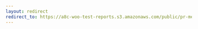 ```yaml
---
layout: redirect
redirect_to: https://a8c-woo-test-reports.s3.amazonaws.com/public/pr-merge/42796/api/index.html
---
```

